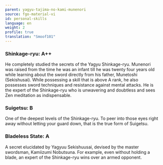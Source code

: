 ```yaml
---
parent: yagyu-tajima-no-kami-munenori
source: fgo-material-vi
id: personal-skills
language: en
weight: 2
profile: true
translation: "Smoof101"
---
```


### Shinkage-ryu: A++

He completely studied the secrets of the Yagyu Shinkage-ryu. Munenori was raised from the time he was an infant till he was twenty four years old while learning about the sword directly from his father, Munetoshi (Sekishusai). While possessing a skill that is above A rank, he also possesses sword techniques and resistance against mental attacks. He is the expert of the Shinkage-ryu who is unwavering and doubtless and sees Zen meditation as indispensable.

### Suigetsu: B

One of the deepest levels of the Shinkage-ryu. To peer into those eyes right away without letting your guard down, that is the true form of Suigetsu.

### Bladeless State: A

A secret elucidated by Yagyuu Sekishuusai, devised by the master swordsman, Kamiizumi Nobutsuna. For example, even without holding a blade, an expert of the Shinkage-ryu wins over an armed opponent.

